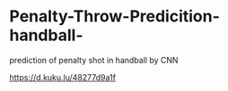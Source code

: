 # Penalty-Throw-Predicition-handball-
prediction of penalty shot in handball by CNN


https://d.kuku.lu/48277d9a1f

